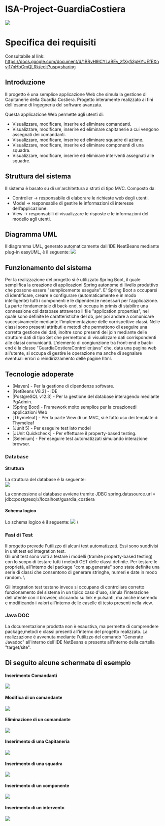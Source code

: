 # ISA-Project-GuardiaCostiera
![](images/homepage.png)

# Specifica dei requisiti
Consultabile al link:
	https://docs.google.com/document/d/1BRvH9lCYLaBEv_zfXyfi3pHYUEfEXnvj17nHbGmQLRk/edit?usp=sharing

## Introduzione
Il progetto è una semplice applicazione Web che simula la gestione di Capitanerie della Guardia Costiera. 
Progetto interamente realizzato ai fini dell'esame di Ingegneria del software avanzata.


Questa applicazione Web permette agli utenti di:
- Visualizzare, modificare, inserire ed eliminare comandanti. 
- Visualizzare, modificare, inserire ed eliminare capitanerie a cui vengono assegnati dei comandanti.
- Visualizzare, modificare, inserire ed eliminare squadre di azione.
- Visualizzare, modificare, inserire ed eliminare componenti di una squadra.
- Visualizzare, modificare, inserire ed eliminare interventi assegnati alle squadre.


## Struttura del sistema
Il sistema è basato su di un'architettura a strati di tipo MVC. 
Composto da:
- Controller -> responsabile di elaborare le richieste web degli utenti.
- Model -> responsabile di gestire le informazioni di interesse dell’applicazione.
- View -> responsabili di visualizzare le risposte e le informazioni del modello agli utenti.

## Diagramma UML
Il diagramma UML, generato automaticamente dall'IDE NeatBeans mediante plug-in easyUML, è il seguente:
![](images/uml.png)

## Funzionamento del sistema
Per la realizzazione del progetto si è utilizzato Spring Boot, il quale semplifica la creazione di applicazioni Spring autonome di livello produttivo che possono essere "semplicemente eseguite".
E' Spring Boot a occuparsi di identificare, creare e configurare (automaticamente e in modo intelligente) tutti i componenti e le dipendenze necessari per l’applicazione.
La parte fondamentale di back-end, si occupa in primis di stabilire una connessione col database attraverso il file "application.properties", nel quale sono definite le caratteristiche del db,
per poi andare a comunicare succesivamente mediante l'implementazione delle corrispettive classi.
Nelle classi sono presenti attributi e metodi che permettono di eseguire una corretta gestione dei dati, inoltre sono presenti dei join mediante delle strutture dati di tipo Set che permettono di visualizzare dati corrispondenti alle classi comunicanti.
L'elemento di congiunzione tra front-end e back-end è la classe "GuardiaCostieraController.java" che, data una pagina web all'utente, si occupa di gestire le operazione ma anche di segnalare eventuali errori o reindirizzamento delle pagine html.


## Tecnologie adoperate
* [Maven] - Per la gestione di dipendenze software.
* [NetBeans V8.2] - IDE
* [PostgreSQL v12.3] - Per la gestione del database interagendo mediante PgAdmin.
* [Spring Boot] - Framework molto semplice per la creazionedi applicazioni Web
* [Thymeleaf] - Per la parte View di un MVC, si è fatto uso dei template di Thymeleaf
* [Junit 5] - Per eseguire test lato model
* [JUnit Quickcheck] - Per effettuare il property-based testing.
* [Selenium] - Per eseguire test automatizzati simulando interazione browser.


### Database
#### Struttura
La struttura del database è la seguente: \
![](images/db.png)


La connessione al database avviene tramite JDBC
	spring.datasource.url = jdbc:postgresql://localhost/guardia_costiera

#### Schema logico
Lo schema logico è il seguente:
![](images/SchemaLogico.png) \


### Fasi di Test
Il progetto prevede l'utilizzo di alcuni test automatizzati. Essi sono suddivisi in unit test ed integration test. \
Gli unit test sono volti a testare i modelli (tramite property-based testing) con lo scopo di testare tutti i metodi GET delle classi definite. 
Per testare le proprietà, all'interno del package "com.ap.generate" sono state definite una serie di classi che consentono di generare stringhe, numeri e date in modo random. \

Gli integration test testano invece si occupano di controllare corretto funzionamento del sistema in un tipico caso d'uso, simula l'interazione dell'utente con il browser, cliccando su link
e pulsanti, ma anche inserendo e modificando i valori all'interno delle caselle di testo presenti nella view.


### Java DOC
La documentazione prodotta non è esaustiva, ma permette di comprendere package,metodi e classi presenti all'interno del progetto realizzato.
La realizzazione è avvenuta mediante l'utilizzo del comando "Generate Javadoc" all'interno dell'IDE NetBeans e presente all'interno della cartella "target/site".

## Di seguito alcune schermate di esempio

#### Inserimento Comandanti
![](images/comandanti.png)

#### Modifica di un comandante
![](images/modComandanti.png)

#### Eliminazione di un comandante
![](images/cancComandanti.png)

#### Inserimento di una Capitaneria
![](images/capitanerie.png)

#### Inserimento di una squadra
![](images/squadre.png)

#### Inserimento di un componente
![](images/componenti.png)

#### Inserimento di un intervento
![](images/interventi.png)
